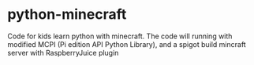 # python-minecraft
Code for kids learn python with minecraft.   The code will running  with modified MCPI (Pi edition API Python Library), and a spigot build mincraft server with  RaspberryJuice plugin
